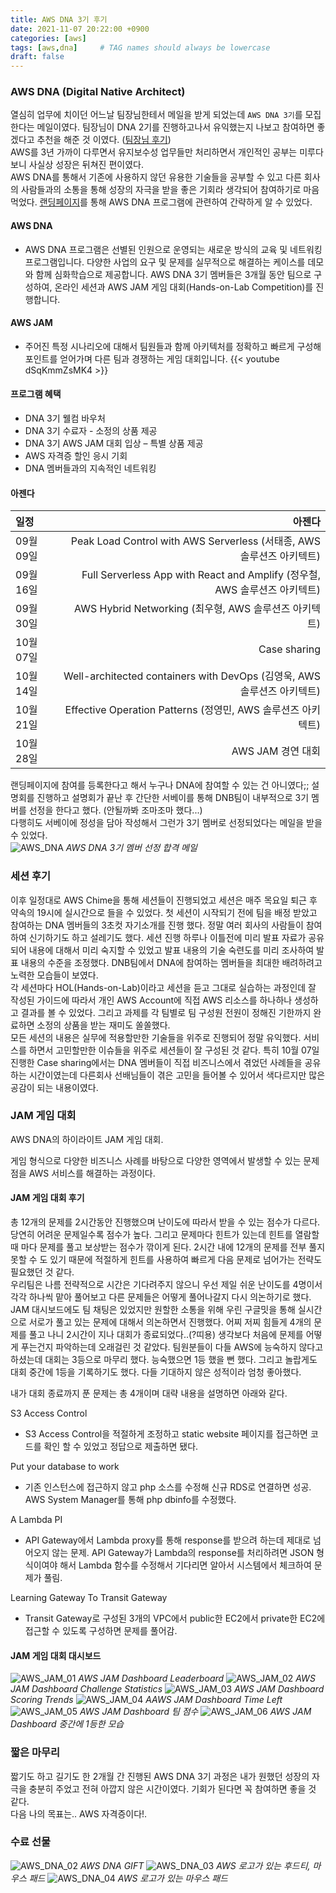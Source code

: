 ```yaml
---
title: AWS DNA 3기 후기
date: 2021-11-07 20:22:00 +0900
categories: [aws]
tags: [aws,dna]     # TAG names should always be lowercase
draft: false
---
```


### AWS DNA (Digital Native Architect)
 
열심히 업무에 치이던 어느날 팀장님한테서 메일을 받게 되었는데 `AWS DNA 3기`를 모집한다는 메일이였다. 팀장님이 DNA 2기를 진행하고나서 유익했는지 나보고 참여하면 좋겠다고 추천을 해준 것 이였다. ([팀장님 후기](https://www.bogeun.io/50689135-8d99-434f-92d2-4a7c46294eb8))  
AWS를 3년 가까이 다루면서 유지보수성 업무들만 처리하면서 개인적인 공부는 미루다 보니 사실상 성장은 뒤쳐진 편이였다.  
AWS DNA를 통해서 기존에 사용하지 않던 유용한 기술들을 공부할 수 있고 다른 회사의 사람들과의 소통을 통해 성장의 자극을 받을 좋은 기회라 생각되어 참여하기로 마음먹었다. 
[랜딩페이지](https://pages.awscloud.com/kr-aws-dna-online-reg.html)를 통해 AWS DNA 프로그램에 관련하여 간략하게 알 수 있었다. 
  
#### AWS DNA
 
- AWS DNA 프로그램은 선별된 인원으로 운영되는 새로운 방식의 교육 및 네트워킹 프로그램입니다. 다양한 사업의 요구 및 문제를 실무적으로 해결하는 케이스를 데모와 함께 심화학습으로 제공합니다. AWS DNA 3기 멤버들은 3개월 동안 팀으로 구성하여, 온라인 세션과 AWS JAM 게임 대회(Hands-on-Lab Competition)를 진행합니다.

#### AWS JAM
 
- 주어진 특정 시나리오에 대해서 팀원들과 함께 아키텍처를 정확하고 빠르게 구성해 포인트를 얻어가며 다른 팀과 경쟁하는 게임 대회입니다.
{{< youtube dSqKmmZsMK4 >}}
<!--([소개영상](https://www.youtube.com/watch?v=dSqKmmZsMK4))-->   
  
#### 프로그램 혜택
 
- DNA 3기 웰컴 바우처
- DNA 3기 수료자 - 소정의 상품 제공
- DNA 3기 AWS JAM 대회 입상 – 특별 상품 제공
- AWS 자격증 할인 응시 기회
- DNA 멤버들과의 지속적인 네트워킹

#### 아젠다
 
| 일정      | 아젠다                                                                    | 
|:----------|-------------------------------------------------------------------------:| 
| 09월 09일 | Peak Load Control with AWS Serverless (서태종, AWS 솔루션즈 아키텍트)      | 
| 09월 16일 | Full Serverless App with React and Amplify (정우철, AWS 솔루션즈 아키텍트) | 
| 09월 30일 | AWS Hybrid Networking (최우형, AWS 솔루션즈 아키텍트)                      | 
| 10월 07일 | Case sharing                                                             | 
| 10월 14일 | Well-architected containers with DevOps (김영욱, AWS 솔루션즈 아키텍트)    | 
| 10월 21일 | Effective Operation Patterns (정영민, AWS 솔루션즈 아키텍트)               | 
| 10월 28일 | AWS JAM 경연 대회                                                         | 
  
  
랜딩페이지에 참여를 등록한다고 해서 누구나 DNA에 참여할 수 있는 건 아니였다;; 설명회를 진행하고 설명회가 끝난 후 간단한 서베이를 통해 DNB팀이 내부적으로 3기 멤버를 선정을 한다고 했다. (안될까봐 조마조마 했다...)  
다행히도 서베이에 정성을 담아 작성해서 그런가 3기 멤버로 선정되었다는 메일을 받을 수 있었다.  
![AWS_DNA](aws_dna_01.png)
_AWS DNA 3기 멤버 선정 합격 메일_
  
### 세션 후기
 
이후 일정대로 AWS Chime을 통해 세션들이 진행되었고 세션은 매주 목요일 퇴근 후 약속의 19시에 실시간으로 들을 수 있었다. 첫 세션이 시작되기 전에 팀을 배정 받았고 참여하는 DNA 멤버들의 3초컷 자기소개를 진행 했다. 정말 여러 회사의 사람들이 참여하여 신기하기도 하고 설레기도 했다. 세션 진행 하루나 이틀전에 미리 발표 자료가 공유되어 내용에 대해서 미리 숙지할 수 있었고 발표 내용의 기술 숙련도를 미리 조사하여 발표 내용의 수준을 조정했다. DNB팀에서 DNA에 참여하는 멤버들을 최대한 배려하려고 노력한 모습들이 보였다.  
각 세션마다 HOL(Hands-on-Lab)이라고 세션을 듣고 그대로 실습하는 과정인데 잘 작성된 가이드에 따라서 개인 AWS Account에 직접 AWS 리소스를 하나하나 생성하고 결과를 볼 수 있었다. 그리고 과제를 각 팀별로 팀 구성원 전원이 정해진 기한까지 완료하면 소정의 상품을 받는 재미도 쏠쏠했다.  
모든 세션의 내용은 실무에 적용할만한 기술들을 위주로 진행되어 정말 유익했다. 서비스를 하면서 고민할만한 이슈들을 위주로 세션들이 잘 구성된 것 같다. 특히 10월 07일 진행한 Case sharing에서는 DNA 멤버들이 직접 비즈니스에서 겪었던 사례들을 공유하는 시간이였는데 다른회사 선배님들이 겪은 고민을 들어볼 수 있어서 색다르지만 많은 공감이 되는 내용이였다. 
  
### JAM 게임 대회
 
AWS DNA의 하이라이트 JAM 게임 대회.  
 
게임 형식으로 다양한 비즈니스 사례를 바탕으로 다양한 영역에서 발생할 수 있는 문제점을 AWS 서비스를 해결하는 과정이다.  
  
#### JAM 게임 대회 후기
총 12개의 문제를 2시간동안 진행했으며 난이도에 따라서 받을 수 있는 점수가 다르다. 당연히 어려운 문제일수록 점수가 높다. 그리고 문제마다 힌트가 있는데 힌트를 열람할 때 마다 문제를 풀고 보상받는 점수가 깎이게 된다. 2시간 내에 12개의 문제를 전부 풀지 못할 수 도 있기 때문에 적절하게 힌트를 사용하여 빠르게 다음 문제로 넘어가는 전략도 필요했던 것 같다.  
우리팀은 나름 전략적으로 시간은 기다려주지 않으니 우선 제일 쉬운 난이도를 4명이서 각각 하나씩 맡아 풀어보고 다른 문제들은 어떻게 풀어나갈지 다시 의논하기로 했다. JAM 대시보드에도 팀 채팅은 있었지만 원할한 소통을 위해 우린 구글밋을 통해 실시간으로 서로가 풀고 있는 문제에 대해서 의논하면서 진행했다. 어찌 저찌 힘들게 4개의 문제를 풀고 나니 2시간이 지나 대회가 종료되었다..(?띠용) 생각보다 처음에 문제를 어떻게 푸는건지 파악하는데 오래걸린 것 같았다. 팀원분들이 다들 AWS에 능숙하지 않다고 하셨는데 대회는 3등으로 마무리 했다. 능숙했으면 1등 했을 뻔 했다. 그리고 놀랍게도 대회 중간에 1등을 기록하기도 했다. 다들 기대하지 않은 성적이라 엄청 좋아했다.  

내가 대회 종료까지 푼 문제는 총 4개이며 대략 내용을 설명하면 아래와 같다.  
 
S3 Access Control  
- S3 Access Control을 적절하게 조정하고 static website 페이지를 접근하면 코드를 확인 할 수 있었고 정답으로 제출하면 됐다.
 
Put your database to work  
- 기존 인스턴스에 접근하지 않고 php 소스를 수정해 신규 RDS로 연결하면 성공. AWS System Manager를 통해 php dbinfo를 수정했다.
 
A Lambda PI  
- API Gateway에서 Lambda proxy를 통해 response를 받으려 하는데 제대로 넘어오지 않는 문제. API Gateway가 Lambda의 response를 처리하려면 JSON 형식이여야 해서 Lambda 함수를 수정해서 기다리면 알아서 시스템에서 체크하여 문제가 풀림.
 
Learning Gateway To Transit Gateway  
- Transit Gateway로 구성된 3개의 VPC에서 public한 EC2에서 private한 EC2에 접근할 수 있도록 구성하면 문제를 풀어감.
  
#### JAM 게임 대회 대시보드
 
![AWS_JAM_01](aws_jam_01.png)
_AWS JAM Dashboard Leaderboard_
![AWS_JAM_02](aws_jam_02.png)
_AWS JAM Dashboard Challenge Statistics_
![AWS_JAM_03](aws_jam_03.png)
_AWS JAM Dashboard Scoring Trends_
![AWS_JAM_04](aws_jam_04.png)
_AAWS JAM Dashboard Time Left_
![AWS_JAM_05](aws_jam_05.png)
_AWS JAM Dashboard 팀 점수_
![AWS_JAM_06](aws_jam_06.png)
_AWS JAM Dashboard 중간에 1등한 모습_
  
### 짧은 마무리
 
짧기도 하고 길기도 한 2개월 간 진행된 AWS DNA 3기 과정은 내가 원했던 성장의 자극을 충분히 주었고 전혀 아깝지 않은 시간이였다. 기회가 된다면 꼭 참여하면 좋을 것 같다.  
다음 나의 목표는.. AWS 자격증이다!.  
  
### 수료 선물
  
![AWS_DNA_02](aws_dna_02.jpg)
_AWS DNA GIFT_
![AWS_DNA_03](aws_dna_03.jpg)
_AWS 로고가 있는 후드티, 마우스 패드_
![AWS_DNA_04](aws_dna_04.jpg)
_AWS 로고가 있는 마우스 패드_
   